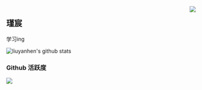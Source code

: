 <img align="right" src="https://count.getloli.com/get/@:liuyanhen?theme=rule34">

## 瑾宸
学习ing

![liuyanhen's github stats](https://github-readme-stats.vercel.app/api?username=liuyanhen&show_icons=true&theme=vue)

### Github 活跃度

[![](https://activity-graph.herokuapp.com/graph?username=liuyanhen&theme=dracula)](https://github.com/ashutosh00710/github-readme-activity-graph)



